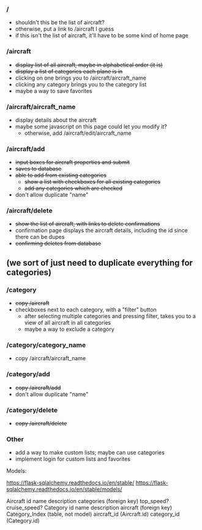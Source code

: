
### /

- shouldn't this be the list of aircraft?  
- otherwise, put a link to /aircraft I guess  
- if this isn't the list of aircraft, it'll have to be some kind of home page  


### /aircraft

- ~~display list of all aircraft, maybe in alphabetical order (it is)~~
- ~~display a list of categories each plane is in~~
- clicking on one brings you to /aircraft/aircraft_name
- clicking any category brings you to the category list
- maybe a way to save favorites



### /aircraft/aircraft_name

- display details about the aircraft  
- maybe some javascript on this page could let you modify it?  
  - otherwise, add /aircraft/edit/aircraft_name  


### /aircraft/add

- ~~input boxes for aircraft properties and submit~~
- ~~saves to database~~
- ~~able to add from existing categories~~
  - ~~show a list with checkboxes for all existing categories~~
  - ~~add any categories which are checked~~
- don't allow duplicate "name"


### /aircraft/delete

- ~~show the list of aircraft, with links to delete confirmations~~
- confirmation page displays the aircraft details, including the id since there can be dupes
- ~~confirming deletes from database~~


## (we sort of just need to duplicate everything for categories)

### /category

- ~~copy /aircraft~~
- checkboxes next to each category, with a "filter" button
  - after selecting multiple categories and pressing filter, takes you to a view of all aircraft in all categories
  - maybe a way to exclude a category


### /category/category_name

- copy /aircraft/aircraft_name


### /category/add

- ~~copy /aircraft/add~~
- don't allow duplicate "name"

### /category/delete

- ~~copy /aircraft/delete~~


### Other

- add a way to make custom lists; maybe can use categories
- implement login for custom lists and favorites


Models:

https://flask-sqlalchemy.readthedocs.io/en/stable/
https://flask-sqlalchemy.readthedocs.io/en/stable/models/

Aircraft
    id
    name
    description
    categories (foreign key)
    top_speed?
    cruise_speed?
Category
    id
    name
    description
    aircraft (foreign key)
Category_Index (table, not model)
    aircraft_id (Aircraft.id)
    category_id (Category.id)
